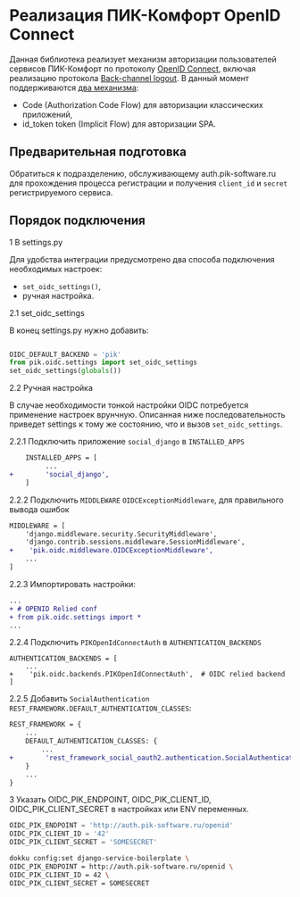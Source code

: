 # Реализация ПИК-Комфорт OpenID Connect

Данная библиотека реализует механизм авторизации пользователей сервисов
ПИК-Комфорт по протоколу [OpenID Connect](http://openid.net/developers/specs/), 
включая реализацию протокола 
[Back-channel logout](http://openid.net/specs/openid-connect-backchannel-1_0.html). 
В данный момент поддерживаются 
[два механизма](http://openid.net/specs/oauth-v2-multiple-response-types-1_0.html):

- Code (Authorization Code Flow) для авторизации классических приложений,
- id_token token (Implicit Flow) для авторизации SPA.


## Предварительная подготовка

Обратиться к подразделению, обслуживающему auth.pik-software.ru для
прохождения процесса регистрации и получения `client_id` и `secret`
регистрируемого сервиса.


## Порядок подключения

1 В settings.py

Для удобства интеграции предусмотрено два способа подключения необходимых настроек:

- `set_oidc_settings()`,
- ручная настройка.

2.1 set_oidc_settings

В конец settings.py нужно добавить:

```python

OIDC_DEFAULT_BACKEND = 'pik'
from pik.oidc.settings import set_oidc_settings
set_oidc_settings(globals())

```

2.2 Ручная настройка

В случае необходимости тонкой настройки OIDC потребуется применение настроек 
врунчную. Описанная ниже последовательность приведет settings к тому же 
состоянию, что и вызов `set_oidc_settings`.

2.2.1 Подключить приложение `social_django` в `INSTALLED_APPS`

```patch
    INSTALLED_APPS = [
         ...
+        'social_django',
    ]
```

2.2.2  Подключить `MIDDLEWARE` `OIDCExceptionMiddleware`, для правильного вывода
ошибок

```patch
MIDDLEWARE = [
    'django.middleware.security.SecurityMiddleware',
    'django.contrib.sessions.middleware.SessionMiddleware',
+    'pik.oidc.middleware.OIDCExceptionMiddleware',
    ...
]
```

2.2.3 Импортировать настройки:

```patch
...
+ # OPENID Relied conf
+ from pik.oidc.settings import *
...
```

2.2.4 Подключить `PIKOpenIdConnectAuth` в `AUTHENTICATION_BACKENDS`


```
AUTHENTICATION_BACKENDS = [
    ...
+    'pik.oidc.backends.PIKOpenIdConnectAuth',  # OIDC relied backend
]
```

2.2.5 Добавить `SocialAuthentication` `REST_FRAMEWORK.DEFAULT_AUTHENTICATION_CLASSES`:

```patch
REST_FRAMEWORK = {
    ...
    DEFAULT_AUTHENTICATION_CLASSES: {
        ...
+        'rest_framework_social_oauth2.authentication.SocialAuthentication',
    }
    ...
}
```

3 Указать OIDC_PIK_ENDPOINT, OIDC_PIK_CLIENT_ID, OIDC_PIK_CLIENT_SECRET в
настройках или ENV переменных.

```python
OIDC_PIK_ENDPOINT = 'http://auth.pik-software.ru/openid'
OIDC_PIK_CLIENT_ID = '42'
OIDC_PIK_CLIENT_SECRET = 'SOMESECRET'
```

```bash
dokku config:set django-service-boilerplate \
OIDC_PIK_ENDPOINT = http://auth.pik-software.ru/openid \
OIDC_PIK_CLIENT_ID = 42 \
OIDC_PIK_CLIENT_SECRET = SOMESECRET
```
